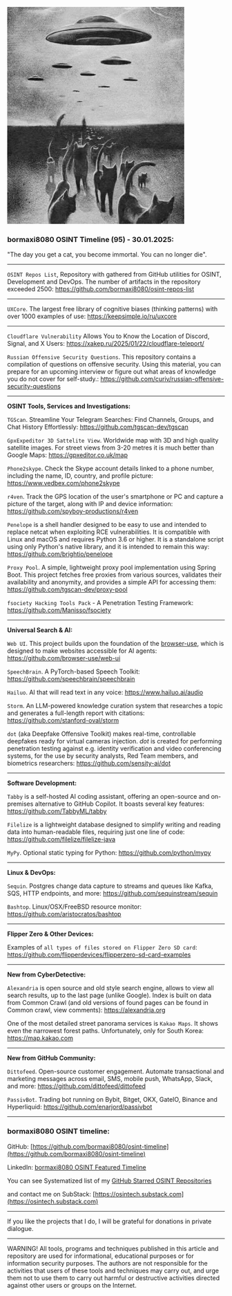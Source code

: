 ![alt text](img/95.jpg)
### bormaxi8080 OSINT Timeline (95) - 30.01.2025:

"The day you get a cat, you become immortal. You can no longer die".

----

```OSINT Repos List```, Repository with gathered from GitHub utilities for OSINT, Development and DevOps. The number of artifacts in the repository exceeded 2500: https://github.com/bormaxi8080/osint-repos-list

----

```UXCore```. The largest free library of cognitive biases (thinking patterns) with over 1000 examples of use: https://keepsimple.io/ru/uxcore

----

```Cloudflare Vulnerability``` Allows You to Know the Location of Discord, Signal, and X Users: https://xakep.ru/2025/01/22/cloudflare-teleport/

```Russian Offensive Security Questions```. This repository contains a compilation of questions on offensive security. Using this material, you can prepare for an upcoming interview or figure out what areas of knowledge you do not cover for self-study.: https://github.com/curiv/russian-offensive-security-questions

----

**OSINT Tools, Services and Investigations:**

```TGScan```. Streamline Your Telegram Searches: Find Channels, Groups, and Chat History Effortlessly: https://github.com/tgscan-dev/tgscan

```GpxExpeditor 3D Sattelite View```. Worldwide map with 3D and high quality satellite images. For street views from 3-20 metres it is much better than Google Maps: https://gpxeditor.co.uk/map

```Phone2skype```. Check the Skype account details linked to a phone number, including the name, ID, country, and profile picture: https://www.vedbex.com/phone2skype

```r4ven```. Track the GPS location of the user's smartphone or PC and capture a picture of the target, along with IP and device information: https://github.com/spyboy-productions/r4ven

```Penelope``` is a shell handler designed to be easy to use and intended to replace netcat when exploiting RCE vulnerabilities. It is compatible with Linux and macOS and requires Python 3.6 or higher. It is a standalone script using only Python's native library, and it is intended to remain this way: https://github.com/brightio/penelope

```Proxy Pool```. A simple, lightweight proxy pool implementation using Spring Boot. This project fetches free proxies from various sources, validates their availability and anonymity, and provides a simple API for accessing them: https://github.com/tgscan-dev/proxy-pool

```fsociety Hacking Tools Pack``` - A Penetration Testing Framework: https://github.com/Manisso/fsociety

----

**Universal Search & AI:**

```Web UI```. This project builds upon the foundation of the [browser-use](https://github.com/browser-use/browser-use), which is designed to make websites accessible for AI agents: https://github.com/browser-use/web-ui

```SpeechBrain```. A PyTorch-based Speech Toolkit: https://github.com/speechbrain/speechbrain

```Hailuo```. AI that will read text in any voice: https://www.hailuo.ai/audio

```Storm```. An LLM-powered knowledge curation system that researches a topic and generates a full-length report with citations: https://github.com/stanford-oval/storm

```dot``` (aka Deepfake Offensive Toolkit) makes real-time, controllable deepfakes ready for virtual cameras injection. _dot_ is created for performing penetration testing against e.g. identity verification and video conferencing systems, for the use by security analysts, Red Team members, and biometrics researchers: https://github.com/sensity-ai/dot

---

**Software Development:**

```Tabby``` is a self-hosted AI coding assistant, offering an open-source and on-premises alternative to GitHub Copilot. It boasts several key features: https://github.com/TabbyML/tabby

```Filelize``` is a lightweight database designed to simplify writing and reading data into human-readable files, requiring just one line of code: https://github.com/filelize/filelize-java

```MyPy```. Optional static typing for Python: https://github.com/python/mypy

----

**Linux & DevOps:**

```Sequin```. Postgres change data capture to streams and queues like Kafka, SQS, HTTP endpoints, and more: https://github.com/sequinstream/sequin

```Bashtop```. Linux/OSX/FreeBSD resource monitor: https://github.com/aristocratos/bashtop

----

**Flipper Zero & Other Devices:**

Examples of ```all types of files stored on Flipper Zero SD card```: https://github.com/flipperdevices/flipperzero-sd-card-examples

----

**New from CyberDetective:**

```Alexandria``` is open source and old style search engine, allows to view all search results, up to the last page (unlike Google). Index is built on data from Common Crawl (and old versions of found pages can be found in Common crawl, view comments): https://alexandria.org

One of the most detailed street panorama services is ```Kakao Maps```. It shows even the narrowest forest paths. Unfortunately, only for South Korea: https://map.kakao.com

----

**New from GitHub Community:**

```Dittofeed```. Open-source customer engagement. Automate transactional and marketing messages across email, SMS, mobile push, WhatsApp, Slack, and more: https://github.com/dittofeed/dittofeed

```PassivBot```. Trading bot running on Bybit, Bitget, OKX, GateIO, Binance and Hyperliquid: https://github.com/enarjord/passivbot

----
### bormaxi8080 OSINT timeline:

GitHub: [https://github.com/bormaxi8080/osint-timeline](https://github.com/bormaxi8080/osint-timeline)

LinkedIn: [bormaxi8080 OSINT Featured Timeline](https://www.linkedin.com/in/osintech/details/featured/)

You can see Systematized list of my [GitHub Starred OSINT Repositories](https://github.com/bormaxi8080/osint-repos-list)

and contact me on SubStack: [https://osintech.substack.com](https://osintech.substack.com)

----

If you like the projects that I do, I will be grateful for donations in private dialogue.

----

WARNING! All tools, programs and techniques published in this article and repository are used for informational, educational purposes or for information security purposes. The authors are not responsible for the activities that users of these tools and techniques may carry out, and urge them not to use them to carry out harmful or destructive activities directed against other users or groups on the Internet.